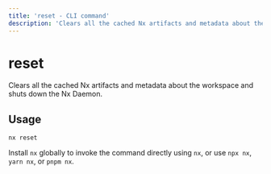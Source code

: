 ```yaml
---
title: 'reset - CLI command'
description: 'Clears all the cached Nx artifacts and metadata about the workspace and shuts down the Nx Daemon.'
---
```


# reset

Clears all the cached Nx artifacts and metadata about the workspace and shuts down the Nx Daemon.

## Usage

```terminal
nx reset
```

Install `nx` globally to invoke the command directly using `nx`, or use `npx nx`, `yarn nx`, or `pnpm nx`.
